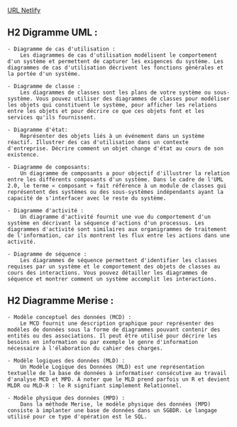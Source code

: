 
[URL Netlify](https://inspiring-torrone-a39b34.netlify.app/)

## H2 Digramme UML :
    - Diagramme de cas d'utilisation :
        Les diagrammes de cas d'utilisation modélisent le comportement d'un système et permettent de capturer les exigences du système. Les diagrammes de cas d'utilisation décrivent les fonctions générales et la portée d'un système.

    - Diagramme de classe : 
        Les diagrammes de classes sont les plans de votre système ou sous-système. Vous pouvez utiliser des diagrammes de classes pour modéliser les objets qui constituent le système, pour afficher les relations entre les objets et pour décrire ce que ces objets font et les services qu'ils fournissent.

    - Diagramme d'état:
        Représenter des objets liés à un événement dans un système réactif. Illustrer des cas d'utilisation dans un contexte d'entreprise. Décrire comment un objet change d'état au cours de son existence.

    - Diagramme de composants:
        Un diagramme de composants a pour objectif d'illustrer la relation entre les différents composants d'un système. Dans le cadre de l'UML 2.0, le terme « composant » fait référence à un module de classes qui représentent des systèmes ou des sous-systèmes indépendants ayant la capacité de s'interfacer avec le reste du système.

    - Diagramme d'activité :
        Un diagramme d'activité fournit une vue du comportement d'un système en décrivant la séquence d'actions d'un processus. Les diagrammes d'activité sont similaires aux organigrammes de traitement de l'information, car ils montrent les flux entre les actions dans une activité.

    - Diagramme de séquence :
        Les diagrammes de séquence permettent d'identifier les classes requises par un système et le comportement des objets de classes au cours des interactions. Vous pouvez détailler les diagrammes de séquence et montrer comment un système accomplit les interactions.

    
## H2 Diagramme Merise : 
    - Modèle conceptuel des données (MCD) :
        Le MCD fournit une description graphique pour représenter des modèles de données sous la forme de diagrammes pouvant contenir des entités ou des associations. Il peut être utilisé pour décrire les besoins en information ou par exemple le genre d'information nécessaire à l'élaboration du cahier des charges.

    - Modèle logiques des données (MLD) : 
        Un Modèle Logique des Données (MLD) est une représentation textuelle de la base de données à informatiser consécutive au travail d'analyse MCD et MPD. À noter que le MLD prend parfois un R et devient MLDR ou MLD-R : le R signifiant simplement Relationnel.

    - Modèle physique des données (MPD) :
        Dans la méthode Merise, le modèle physique des données (MPD) consiste à implanter une base de données dans un SGBDR. Le langage utilisé pour ce type d'opération est le SQL.
